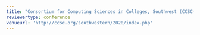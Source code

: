 ```yaml
---
title: "Consortium for Computing Sciences in Colleges, Southwest (CCSC-SW) 2020"
reviewertype: conference
venueurl: 'http://ccsc.org/southwestern/2020/index.php'
---
```

